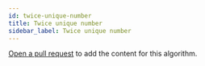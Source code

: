 ```yaml
---
id: twice-unique-number
title: Twice unique number
sidebar_label: Twice unique number
---
```


[Open a pull request](https://github.com/AllAlgorithms/algorithms/tree/master/docs/twice-unique-number.md) to add the content for this algorithm.